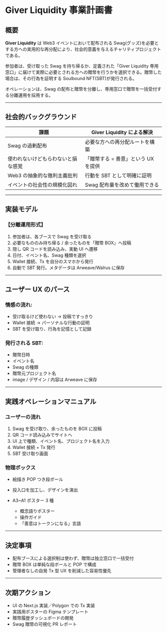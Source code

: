 # Giver Liquidity 事業計画書

## 概要

**Giver Liquidity** は Web3 イベントにおいて配布される Swag(グッズ)を必要とする方への実用的な再分配により、社会的意義を与えるチャリティプロジェクトである。

参加者は、受け取った Swag を持ち帰るか、定義された「Giver Liquidity 専用窓口」に届けて実際に必要とされる方への贈幣を行うかを選択できる。贈幣した場合は、その行為を証明する Soulbound NFT(SBT)が発行される。

オペレーションは、Swag の配布と贈幣を分離し、専用窓口で贈幣を一括受付する分離運用を採用する。

---

## 社会的バックグラウンド

| 課題                               | Giver Liquidity による解決          |
| ---------------------------------- | ----------------------------------- |
| Swag の過剰配布                    | 必要な方への再分配ルートを構築      |
| 使われないけどもらわないと損な感覚 | 「贈幣する = 善意」という UX を提供 |
| Web3 の抽象的な徹利主義批判        | 行動を SBT として明確に証明         |
| イベントの社会性の規模化図れ       | Swag 配布量を改めて働用できる       |

---

## 実装モデル

### 【分離運用形式】

1. 参加者は、各ブースで Swag を受け取る
2. 必要なもののみ持ち帰る / 余ったものを「贈幣 BOX」へ投稿
3. 隠し QR コードを読み込み、実動 UI へ遷移
4. 日付、イベント名、Swag 種類を選択
5. Wallet 接続、Tx を自分のスマホから発行
6. 自動で SBT 発行。メタデータは Arweave/Walrus に保存

---

## ユーザー UX のパース

### 情感の流れ:

- 受け取るけど使わない → 投稿ですっきり
- Wallet 接続 → パーソナルな行動の証明
- SBT を受け取り、行為を記憶として記録

### 発行される SBT:

- 贈幣日時
- イベント名
- Swag の種類
- 贈幣元プロジェクト名
- image / デザイン / 内容は Arweave に保存

---

## 実践オペレーションマニュアル

### ユーザーの流れ

1. Swag を受け取り、余ったものを BOX に投稿
2. QR コード読み込みでサイトへ
3. UI 上で種類、イベント名、プロジェクト名を入力
4. Wallet 接続 + Tx 発行
5. SBT 受け取り画面

### 物理ボックス

- 絵描き POP つき段ボール
- 投入口を加工し、デザインを演出
- A3\~A1 ポスター 3 種

  - 概念語りポスター
  - 操作ガイド
  - 「善意はトークンになる」言語

---

## 決定事項

- 配布ブースによる選択制は使わず、贈幣は独立窓口で一括受付
- 贈幣 BOX は単純な段ボールと POP で構成
- 管理者なしの自発 Tx 型 UX を削減した容易性優先

---

## 次期アクション

- UI の Next.js 実装／Polygon での Tx 実装
- 実践用ポスターの Figma テンプレート
- 贈幣履歴ダッシュボードの開発
- Swag 贈幣の可視化 PR レポート

